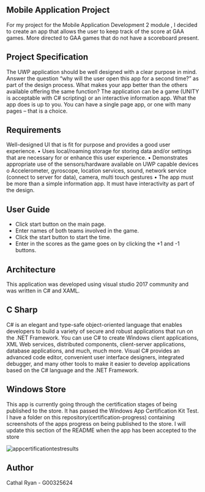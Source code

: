 ## Mobile Application Project

For my project for the Mobile Application Development 2 module , I decided to create an app that allows the user to keep track of the score at GAA games. More directed to GAA games that do not have a scoreboard present.

## Project Specification

The UWP application should be well designed with a clear purpose in mind. Answer the question
“why will the user open this app for a second time?” as part of the design process. What makes your
app better than the others available offering the same function?
The application can be a game (UNITY is acceptable with C# scripting) or an interactive information
app. What the app does is up to you. You can have a single page app, or one with many pages – that
is a choice.

## Requirements

Well-designed UI that is fit for purpose and provides a good user experience.
• Uses local/roaming storage for storing data and/or settings that are necessary for or
enhance this user experience.
• Demonstrates appropriate use of the sensors/hardware available on UWP capable devices
o Accelerometer, gyroscope, location services, sound, network service (connect to
server for data), camera, multi touch gestures
• The app must be more than a simple information app. It must have interactivity as part of
the design.

## User Guide 

- Click start button on the main page.
- Enter names of both teams involved in the game.
- Click the start button to start the time.
- Enter in the scores as the game goes on by clicking the +1 and -1 buttons.


## Architecture

This application was developed  using visual studio 2017 community and was written in C# and XAML.

## C Sharp

C# is an elegant and type-safe object-oriented language that enables developers to build a variety of secure and robust applications that run on the .NET Framework. You can use C# to create Windows client applications, XML Web services, distributed components, client-server applications, database applications, and much, much more. Visual C# provides an advanced code editor, convenient user interface designers, integrated debugger, and many other tools to make it easier to develop applications based on the C# language and the .NET Framework.

## Windows Store

This app is currently going through the certification stages of being published to the store.
It has passed the Windows App Certification Kit Test.
I have a folder on this repository(certification-progress) containing screenshots of the apps progress on being published to the store.
I will update this section of the README when the app has been accepted to the store

![appcertificationtestresults](https://user-images.githubusercontent.com/16310972/38769313-b9a888ca-3ff8-11e8-93e4-eb2746bff882.png)

## Author

Cathal Ryan - G00325624
